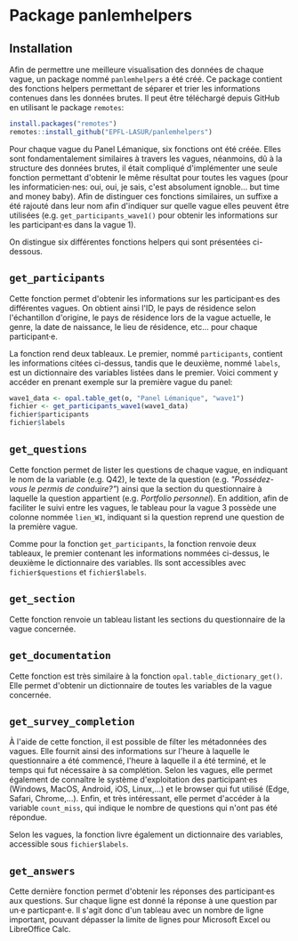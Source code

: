 # Package panlemhelpers

## Installation

Afin de permettre une meilleure visualisation des données de chaque vague, un package nommé `panlemhelpers` a été créé. Ce package contient des fonctions helpers permettant de séparer et trier les informations contenues dans les données brutes. Il peut être téléchargé depuis GitHub en utilisant le package `remotes`:

```r
install.packages("remotes")
remotes::install_github("EPFL-LASUR/panlemhelpers")
```

Pour chaque vague du Panel Lémanique, six fonctions ont été créée. Elles sont fondamentalement similaires à travers les vagues, néanmoins, dû à la structure des données brutes, il était compliqué d'implémenter une seule fonction permettant d'obtenir le même résultat pour toutes les vagues (pour les informaticien·nes: oui, oui, je sais, c'est absolument ignoble... but time and money baby). Afin de distinguer ces fonctions similaires, un suffixe a été rajouté dans leur nom afin d'indiquer sur quelle vague elles peuvent être utilisées (e.g. `get_participants_wave1()` pour obtenir les informations sur les participant·es dans la vague 1).

On distingue six différentes fonctions helpers qui sont présentées ci-dessous.

## `get_participants`

Cette fonction permet d'obtenir les informations sur les participant·es des différentes vagues. On obtient ainsi l'ID, le pays de résidence selon l'échantillon d'origine, le pays de résidence lors de la vague actuelle, le genre, la date de naissance, le lieu de résidence, etc... pour chaque participant·e.

La fonction rend deux tableaux. Le premier, nommé `participants`, contient les informations citées ci-dessus, tandis que le deuxième, nommé `labels`, est un dictionnaire des variables listées dans le premier. Voici comment y accéder en prenant exemple sur la première vague du panel:

``` r
wave1_data <- opal.table_get(o, "Panel Lémanique", "wave1")
fichier <- get_participants_wave1(wave1_data)
fichier$participants
fichier$labels
```

## `get_questions`

Cette fonction permet de lister les questions de chaque vague, en indiquant le nom de la variable (e.g. Q42), le texte de la question (e.g. *"Possédez-vous le permis de conduire?"*) ainsi que la section du questionnaire à laquelle la question appartient (e.g. *Portfolio personnel*). En addition, afin de faciliter le suivi entre les vagues, le tableau pour la vague 3 possède une colonne nommée `lien_W1`, indiquant si la question reprend une question de la première vague.

Comme pour la fonction `get_participants`, la fonction renvoie deux tableaux, le premier contenant les informations nommées ci-dessus, le deuxième le dictionnaire des variables. Ils sont accessibles avec `fichier$questions` et `fichier$labels`.

## `get_section`

Cette fonction renvoie un tableau listant les sections du questionnaire de la vague concernée.

## `get_documentation`

Cette fonction est très similaire à la fonction `opal.table_dictionary_get()`. Elle permet d'obtenir un dictionnaire de toutes les variables de la vague concernée.

## `get_survey_completion`

À l'aide de cette fonction, il est possible de filter les métadonnées des vagues. Elle fournit ainsi des informations sur l'heure à laquelle le questionnaire a été commencé, l'heure à laquelle il a été terminé, et le temps qui fut nécessaire à sa complétion. Selon les vagues, elle permet également de connaître le système d'exploitation des participant·es (Windows, MacOS, Android, iOS, Linux,...) et le browser qui fut utilisé (Edge, Safari, Chrome,...). Enfin, et très intéressant, elle permet d'accéder à la variable `count_miss`, qui indique le nombre de questions qui n'ont pas été répondue.

Selon les vagues, la fonction livre également un dictionnaire des variables, accessible sous `fichier$labels`.

## `get_answers`

Cette dernière fonction permet d'obtenir les réponses des participant·es aux questions. Sur chaque ligne est donné la réponse à une question par un·e particpant·e. Il s'agit donc d'un tableau avec un nombre de ligne important, pouvant dépasser la limite de lignes pour Microsoft Excel ou LibreOffice Calc.
